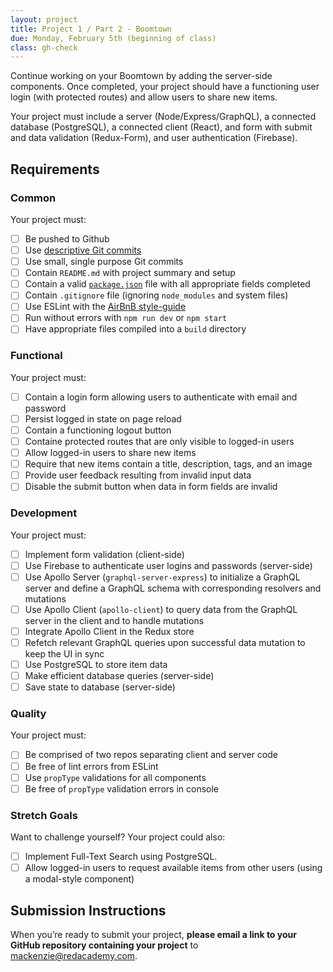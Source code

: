 ```yaml
---
layout: project
title: Project 1 / Part 2 - Boomtown
due: Monday, February 5th (beginning of class)
class: gh-check
---
```


Continue working on your Boomtown by adding the server-side components. Once completed, your project should have a functioning user login (with protected routes) and allow users to share new items.

Your project must include a server (Node/Express/GraphQL), a connected database (PostgreSQL), a connected client (React), and form with submit and data validation (Redux-Form), and user authentication (Firebase).

## Requirements

### Common

Your project must:

* [ ] Be pushed to Github
* [ ] Use [descriptive Git commits](http://chris.beams.io/posts/git-commit/)
* [ ] Use small, single purpose Git commits
* [ ] Contain `README.md` with project summary and setup
* [ ] Contain a valid [`package.json`](http://browsenpm.org/package.json) file with all appropriate fields completed
* [ ] Contain `.gitignore` file (ignoring `node_modules` and system files)
* [ ] Use ESLint with the [AirBnB style-guide](https://github.com/airbnb/javascript)
* [ ] Run without errors with `npm run dev` or `npm start`
* [ ] Have appropriate files compiled into a `build` directory

### Functional

Your project must:

* [ ] Contain a login form allowing users to authenticate with email and password
* [ ] Persist logged in state on page reload
* [ ] Contain a functioning logout button
* [ ] Containe protected routes that are only visible to logged-in users
* [ ] Allow logged-in users to share new items
* [ ] Require that new items contain a title, description, tags, and an image
* [ ] Provide user feedback resulting from invalid input data
* [ ] Disable the submit button when data in form fields are invalid

### Development

Your project must:

* [ ] Implement form validation (client-side)
* [ ] Use Firebase to authenticate user logins and passwords (server-side)
* [ ] Use Apollo Server (`graphql-server-express`) to initialize a GraphQL server and define a GraphQL schema with corresponding resolvers and mutations
* [ ] Use Apollo Client (`apollo-client`) to query data from the GraphQL server in the client and to handle mutations
* [ ] Integrate Apollo Client in the Redux store
* [ ] Refetch relevant GraphQL queries upon successful data mutation to keep the UI in sync
* [ ] Use PostgreSQL to store item data
* [ ] Make efficient database queries (server-side)
* [ ] Save state to database (server-side)

### Quality

Your project must:

* [ ] Be comprised of two repos separating client and server code
* [ ] Be free of lint errors from ESLint
* [ ] Use `propType` validations for all components
* [ ] Be free of `propType` validation errors in console

### Stretch Goals

Want to challenge yourself? Your project could also:

* [ ] Implement Full-Text Search using PostgreSQL.
* [ ] Allow logged-in users to request available items from other users (using a modal-style component)

## Submission Instructions

When you’re ready to submit your project, **please email a link to your GitHub repository containing your project** to mackenzie@redacademy.com.
